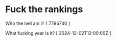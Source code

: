 # Fuck the rankings

Who the hell am I?
{ 7786740 }

What fucking year is it?
[ 2024-12-02T12:00:00Z ]
